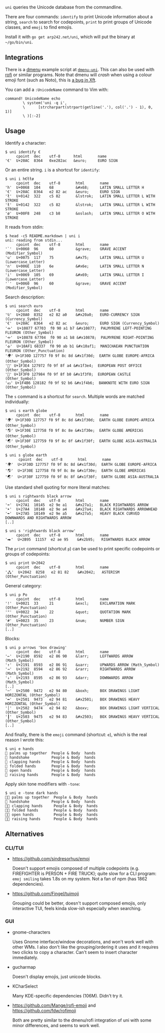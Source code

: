 `uni` queries the Unicode database from the commandline.

There are four commands: `identify` to print Unicode information about a string,
`search` to search for codepoints, `print` to print groups of Unicode classes,
and `emoji` to find emojis.

Install it with `go get arp242.net/uni`, which will put the binary at
`~/go/bin/uni`.

Integrations
------------

There is a [dmenu][dmenu] example script at [`dmenu-uni`](dmenu-uni). This can
also be used with [rofi][rofi] or similar programs. Note that dmenu will *crash*
when using a colour emoji font (such as Noto), this is [a bug in Xft][xft].

You can add a `:UnicodeName` command to Vim with:

    command! UnicodeName echo
            \ system('uni -q i',
            \      [strcharpart(strpart(getline('.'), col('.') - 1), 0, 1)]
            \ )[:-2]

[dmenu]: http://tools.suckless.org/dmenu
[rofi]: https://github.com/davatorium/rofi
[xft]: https://bugs.freedesktop.org/show_bug.cgi?id=107534

Usage
-----

Identify a character:

    $ uni identify €
         cpoint  dec    utf-8      html       name
    '€'  U+20AC  8364   0xe282ac   &euro;     EURO SIGN

Or an entire string. `i` is a shortcut for `identify`:

    $ uni i h€łłø
         cpoint  dec    utf-8       html       name
    'h'  U+0068  104    68          &#x68;     LATIN SMALL LETTER H
    '€'  U+20AC  8364   e2 82 ac    &euro;     EURO SIGN
    'ł'  U+0142  322    c5 82       &lstrok;   LATIN SMALL LETTER L WITH STROKE
    'ł'  U+0142  322    c5 82       &lstrok;   LATIN SMALL LETTER L WITH STROKE
    'ø'  U+00F8  248    c3 b8       &oslash;   LATIN SMALL LETTER O WITH STROKE

It reads from stdin:

    $ head -c5 README.markdown | uni i
    uni: reading from stdin...
         cpoint  dec    utf-8       html       name
    '`'  U+0060  96     60          &grave;    GRAVE ACCENT (Modifier_Symbol)
    'u'  U+0075  117    75          &#x75;     LATIN SMALL LETTER U (Lowercase_Letter)
    'n'  U+006E  110    6e          &#x6e;     LATIN SMALL LETTER N (Lowercase_Letter)
    'i'  U+0069  105    69          &#x69;     LATIN SMALL LETTER I (Lowercase_Letter)
    '`'  U+0060  96     60          &grave;    GRAVE ACCENT (Modifier_Symbol)

Search description:

    $ uni search euro
         cpoint  dec    utf-8       html       name
    '₠'  U+20A0  8352   e2 82 a0    &#x20a0;   EURO-CURRENCY SIGN (Currency_Symbol)
    '€'  U+20AC  8364   e2 82 ac    &euro;     EURO SIGN (Currency_Symbol)
    '𐡷'  U+10877 67703  f0 90 a1 b7 &#x10877;  PALMYRENE LEFT-POINTING FLEURON (Other_Symbol)
    '𐡸'  U+10878 67704  f0 90 a1 b8 &#x10878;  PALMYRENE RIGHT-POINTING FLEURON (Other_Symbol)
    '𐫱'  U+10AF1 68337  f0 90 ab b1 &#x10af1;  MANICHAEAN PUNCTUATION FLEURON (Other_Punctuation)
    '🌍' U+1F30D 127757 f0 9f 8c 8d &#x1f30d;  EARTH GLOBE EUROPE-AFRICA (Other_Symbol)
    '🏤' U+1F3E4 127972 f0 9f 8f a4 &#x1f3e4;  EUROPEAN POST OFFICE (Other_Symbol)
    '🏰' U+1F3F0 127984 f0 9f 8f b0 &#x1f3f0;  EUROPEAN CASTLE (Other_Symbol)
    '💶' U+1F4B6 128182 f0 9f 92 b6 &#x1f4b6;  BANKNOTE WITH EURO SIGN (Other_Symbol)

The `s` command is a shortcut for `search`. Multiple words are matched
individually:

    $ uni s earth globe
         cpoint  dec    utf-8       html       name
    '🌍' U+1F30D 127757 f0 9f 8c 8d &#x1f30d;  EARTH GLOBE EUROPE-AFRICA (Other_Symbol)
    '🌎' U+1F30E 127758 f0 9f 8c 8e &#x1f30e;  EARTH GLOBE AMERICAS (Other_Symbol)
    '🌏' U+1F30F 127759 f0 9f 8c 8f &#x1f30f;  EARTH GLOBE ASIA-AUSTRALIA (Other_Symbol)

    $ uni s globe earth
          cpoint  dec    utf-8       html       name
    '🌍'  U+1F30D 127757 f0 9f 8c 8d &#x1f30d;  EARTH GLOBE EUROPE-AFRICA
    '🌎'  U+1F30E 127758 f0 9f 8c 8e &#x1f30e;  EARTH GLOBE AMERICAS
    '🌏'  U+1F30F 127759 f0 9f 8c 8f &#x1f30f;  EARTH GLOBE ASIA-AUSTRALIA

Use standard shell quoting for more literal matches:

    $ uni s rightwards black arrow
         cpoint  dec    utf-8       html       name
    '➡'  U+27A1  10145  e2 9e a1    &#x27a1;   BLACK RIGHTWARDS ARROW
    '➤'  U+27A4  10148  e2 9e a4    &#x27a4;   BLACK RIGHTWARDS ARROWHEAD
    '➥'  U+27A5  10149  e2 9e a5    &#x27a5;   HEAVY BLACK CURVED DOWNWARDS AND RIGHTWARDS ARROW
    [..]

    $ uni s 'rightwards black arrow'
         cpoint  dec    utf-8       html       name
    '⮕'  U+2B95  11157  e2 ae 95    &#x2b95;   RIGHTWARDS BLACK ARROW

The `print` command (shortcut `p`) can be used to print specific codepoints or
groups of codepoints:

    $ uni print U+2042
         cpoint  dec    utf-8       html       name
    '⁂'  U+2042  8258   e2 81 82    &#x2042;   ASTERISM (Other_Punctuation)

General category:

    $ uni p Po
         cpoint  dec    utf-8       html       name
    '!'  U+0021  33     21          &excl;     EXCLAMATION MARK (Other_Punctuation)
    '"'  U+0022  34     22          &quot;     QUOTATION MARK (Other_Punctuation)
    '#'  U+0023  35     23          &num;      NUMBER SIGN (Other_Punctuation)
    [..]

Blocks:

    $ uni p arrows 'box drawing'
         cpoint  dec    utf-8       html       name
    '←'  U+2190  8592   e2 86 90    &larr;     LEFTWARDS ARROW (Math_Symbol)
    '↑'  U+2191  8593   e2 86 91    &uarr;     UPWARDS ARROW (Math_Symbol)
    '→'  U+2192  8594   e2 86 92    &rarr;     RIGHTWARDS ARROW (Math_Symbol)
    '↓'  U+2193  8595   e2 86 93    &darr;     DOWNWARDS ARROW (Math_Symbol)
    [..]
    '─'  U+2500  9472   e2 94 80    &boxh;     BOX DRAWINGS LIGHT HORIZONTAL (Other_Symbol)
    '━'  U+2501  9473   e2 94 81    &#x2501;   BOX DRAWINGS HEAVY HORIZONTAL (Other_Symbol)
    '│'  U+2502  9474   e2 94 82    &boxv;     BOX DRAWINGS LIGHT VERTICAL (Other_Symbol)
    '┃'  U+2503  9475   e2 94 83    &#x2503;   BOX DRAWINGS HEAVY VERTICAL (Other_Symbol)
    [..]

And finally, there is the `emoji` command (shortcut: `e`), which is the real
reason I wrote this:

    $ uni e hands
    🤲 palms up together  People & Body  hands
    🤝 handshake          People & Body  hands
    👏 clapping hands     People & Body  hands
    🙏 folded hands       People & Body  hands
    👐 open hands         People & Body  hands
    🙌 raising hands      People & Body  hands

Apply skin tone modifiers with `-tone`:

    $ uni e -tone dark hands
    🤲🏿 palms up together  People & Body  hands
    🤝 handshake          People & Body  hands
    👏🏿 clapping hands     People & Body  hands
    🙏🏿 folded hands       People & Body  hands
    👐🏿 open hands         People & Body  hands
    🙌🏿 raising hands      People & Body  hands

Alternatives
------------

### CLI/TUI

- https://github.com/sindresorhus/emoj

  Doesn't support emojis composed of multiple codepoints (e.g. FIREFIGHTER is
  PERSON + FIRE TRUCK); quite slow for a CLI program: `emoj smiling` takes 1.8s
  on my system. Not a fan of npm (has 1862 dependencies).

- https://github.com/Fingel/tuimoji

  Grouping could be better, doesn't support composed emojis, only interactive
  TUI, feels kinda slow-ish especially when searching.

### GUI

- gnome-characters

  Uses Gnome interface/window decorations, and won't work well with other WMs.
  I also don't like the grouping/ordering it uses and it requires two clicks to
  copy a character. Can't seem to insert character immediately.

- gucharmap

  Doesn't display emojis, just unicode blocks.

- KCharSelect

  Many KDE-specific dependencies (106M). Didn't try it.

- https://github.com/Mange/rofi-emoji and https://github.com/fdw/rofimoji

  Both are pretty similar to the dmenu/rofi integration of uni with some minor
  differences, and seems to work well.
